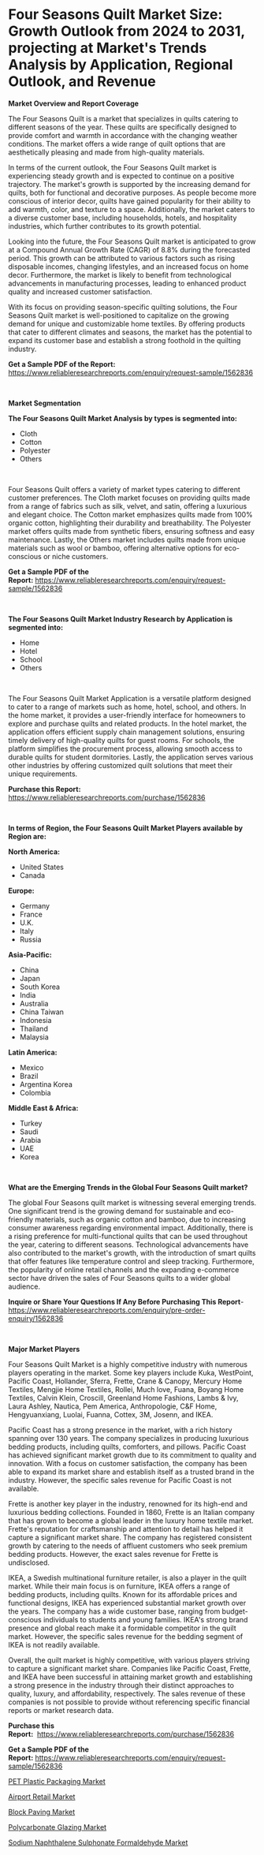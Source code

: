 <p><h1>Four Seasons Quilt Market Size: Growth Outlook from 2024 to 2031, projecting at Market's Trends Analysis by Application, Regional Outlook, and Revenue</h1></p><p><strong>Market Overview and Report Coverage</strong></p>
<p><p>The Four Seasons Quilt is a market that specializes in quilts catering to different seasons of the year. These quilts are specifically designed to provide comfort and warmth in accordance with the changing weather conditions. The market offers a wide range of quilt options that are aesthetically pleasing and made from high-quality materials. </p><p>In terms of the current outlook, the Four Seasons Quilt market is experiencing steady growth and is expected to continue on a positive trajectory. The market's growth is supported by the increasing demand for quilts, both for functional and decorative purposes. As people become more conscious of interior decor, quilts have gained popularity for their ability to add warmth, color, and texture to a space. Additionally, the market caters to a diverse customer base, including households, hotels, and hospitality industries, which further contributes to its growth potential.</p><p>Looking into the future, the Four Seasons Quilt market is anticipated to grow at a Compound Annual Growth Rate (CAGR) of 8.8% during the forecasted period. This growth can be attributed to various factors such as rising disposable incomes, changing lifestyles, and an increased focus on home decor. Furthermore, the market is likely to benefit from technological advancements in manufacturing processes, leading to enhanced product quality and increased customer satisfaction.</p><p>With its focus on providing season-specific quilting solutions, the Four Seasons Quilt market is well-positioned to capitalize on the growing demand for unique and customizable home textiles. By offering products that cater to different climates and seasons, the market has the potential to expand its customer base and establish a strong foothold in the quilting industry.</p></p>
<p><strong>Get a Sample PDF of the Report:</strong> <a href="https://www.reliableresearchreports.com/enquiry/request-sample/1562836">https://www.reliableresearchreports.com/enquiry/request-sample/1562836</a></p>
<p>&nbsp;</p>
<p><strong>Market Segmentation</strong></p>
<p><strong>The Four Seasons Quilt Market Analysis by types is segmented into:</strong></p>
<p><ul><li>Cloth</li><li>Cotton</li><li>Polyester</li><li>Others</li></ul></p>
<p>&nbsp;</p>
<p><p>Four Seasons Quilt offers a variety of market types catering to different customer preferences. The Cloth market focuses on providing quilts made from a range of fabrics such as silk, velvet, and satin, offering a luxurious and elegant choice. The Cotton market emphasizes quilts made from 100% organic cotton, highlighting their durability and breathability. The Polyester market offers quilts made from synthetic fibers, ensuring softness and easy maintenance. Lastly, the Others market includes quilts made from unique materials such as wool or bamboo, offering alternative options for eco-conscious or niche customers.</p></p>
<p><strong>Get a Sample PDF of the Report:</strong>&nbsp;<a href="https://www.reliableresearchreports.com/enquiry/request-sample/1562836">https://www.reliableresearchreports.com/enquiry/request-sample/1562836</a></p>
<p>&nbsp;</p>
<p><strong>The Four Seasons Quilt Market Industry Research by Application is segmented into:</strong></p>
<p><ul><li>Home</li><li>Hotel</li><li>School</li><li>Others</li></ul></p>
<p>&nbsp;</p>
<p><p>The Four Seasons Quilt Market Application is a versatile platform designed to cater to a range of markets such as home, hotel, school, and others. In the home market, it provides a user-friendly interface for homeowners to explore and purchase quilts and related products. In the hotel market, the application offers efficient supply chain management solutions, ensuring timely delivery of high-quality quilts for guest rooms. For schools, the platform simplifies the procurement process, allowing smooth access to durable quilts for student dormitories. Lastly, the application serves various other industries by offering customized quilt solutions that meet their unique requirements.</p></p>
<p><strong>Purchase this Report:</strong>&nbsp; <a href="https://www.reliableresearchreports.com/purchase/1562836">https://www.reliableresearchreports.com/purchase/1562836</a></p>
<p>&nbsp;</p>
<p><strong>In terms of Region, the Four Seasons Quilt Market Players available by Region are:</strong></p>
<p>
    <p> <strong> North America: </strong>
        <ul>
            <li>United States</li>
            <li>Canada</li>
        </ul>
        </p> 
    <p> <strong> Europe: </strong>
        <ul>
            <li>Germany</li>
            <li>France</li>
            <li>U.K.</li>
            <li>Italy</li>
            <li>Russia</li>
        </ul>
        </p> 
    <p> <strong> Asia-Pacific: </strong>
        <ul>
            <li>China</li>
            <li>Japan</li>
            <li>South Korea</li>
            <li>India</li>
            <li>Australia</li>
            <li>China Taiwan</li>
            <li>Indonesia</li>
            <li>Thailand</li>
            <li>Malaysia</li>
        </ul>
        </p> 
    <p> <strong> Latin America: </strong>
        <ul>
            <li>Mexico</li>
            <li>Brazil</li>
            <li>Argentina Korea</li>
            <li>Colombia</li>
        </ul>
        </p> 
    <p> <strong> Middle East & Africa: </strong>
        <ul>
            <li>Turkey</li>
            <li>Saudi</li>
            <li>Arabia</li>
            <li>UAE</li>
            <li>Korea</li>
        </ul>
    </p>
    </p>
<p>&nbsp;</p>
<p><strong>What are the Emerging Trends in the Global Four Seasons Quilt market?</strong></p>
<p><p>The global Four Seasons quilt market is witnessing several emerging trends. One significant trend is the growing demand for sustainable and eco-friendly materials, such as organic cotton and bamboo, due to increasing consumer awareness regarding environmental impact. Additionally, there is a rising preference for multi-functional quilts that can be used throughout the year, catering to different seasons. Technological advancements have also contributed to the market's growth, with the introduction of smart quilts that offer features like temperature control and sleep tracking. Furthermore, the popularity of online retail channels and the expanding e-commerce sector have driven the sales of Four Seasons quilts to a wider global audience.</p></p>
<p><strong>Inquire or Share Your Questions If Any Before Purchasing This Report</strong>- <a href="https://www.reliableresearchreports.com/enquiry/pre-order-enquiry/1562836">https://www.reliableresearchreports.com/enquiry/pre-order-enquiry/1562836</a></p>
<p>&nbsp;</p>
<p><strong>Major Market Players</strong></p>
<p><p>Four Seasons Quilt Market is a highly competitive industry with numerous players operating in the market. Some key players include Kuka, WestPoint, Pacific Coast, Hollander, Sferra, Frette, Crane & Canopy, Mercury Home Textiles, Mengjie Home Textiles, Rollei, Much love, Fuana, Boyang Home Textiles, Calvin Klein, Croscill, Greenland Home Fashions, Lambs & Ivy, Laura Ashley, Nautica, Pem America, Anthropologie, C&F Home, Hengyuanxiang, Luolai, Fuanna, Cottex, 3M, Josenn, and IKEA. </p><p>Pacific Coast has a strong presence in the market, with a rich history spanning over 130 years. The company specializes in producing luxurious bedding products, including quilts, comforters, and pillows. Pacific Coast has achieved significant market growth due to its commitment to quality and innovation. With a focus on customer satisfaction, the company has been able to expand its market share and establish itself as a trusted brand in the industry. However, the specific sales revenue for Pacific Coast is not available.</p><p>Frette is another key player in the industry, renowned for its high-end and luxurious bedding collections. Founded in 1860, Frette is an Italian company that has grown to become a global leader in the luxury home textile market. Frette's reputation for craftsmanship and attention to detail has helped it capture a significant market share. The company has registered consistent growth by catering to the needs of affluent customers who seek premium bedding products. However, the exact sales revenue for Frette is undisclosed.</p><p>IKEA, a Swedish multinational furniture retailer, is also a player in the quilt market. While their main focus is on furniture, IKEA offers a range of bedding products, including quilts. Known for its affordable prices and functional designs, IKEA has experienced substantial market growth over the years. The company has a wide customer base, ranging from budget-conscious individuals to students and young families. IKEA's strong brand presence and global reach make it a formidable competitor in the quilt market. However, the specific sales revenue for the bedding segment of IKEA is not readily available.</p><p>Overall, the quilt market is highly competitive, with various players striving to capture a significant market share. Companies like Pacific Coast, Frette, and IKEA have been successful in attaining market growth and establishing a strong presence in the industry through their distinct approaches to quality, luxury, and affordability, respectively. The sales revenue of these companies is not possible to provide without referencing specific financial reports or market research data.</p></p>
<p><strong>Purchase this Report:</strong>&nbsp;&nbsp;<a href="https://www.reliableresearchreports.com/purchase/1562836">https://www.reliableresearchreports.com/purchase/1562836</a></p>
<p></p>
<p><strong>Get a Sample PDF of the Report:</strong>&nbsp;<a href="https://www.reliableresearchreports.com/enquiry/request-sample/1562836">https://www.reliableresearchreports.com/enquiry/request-sample/1562836</a></p>
<p><p><a href="https://github.com/Chiragrp23/Market-Research-Report-List-2/blob/main/pet-plastic-packaging-market.md">PET Plastic Packaging Market</a></p><p><a href="https://github.com/Chiragrp22/Market-Research-Report-List-2/blob/main/airport-retail-market.md">Airport Retail Market</a></p><p><a href="https://www.linkedin.com/pulse/block-paving-market-size-share-global-analysis-report-2023-js7ze/">Block Paving Market</a></p><p><a href="https://www.linkedin.com/pulse/polycarbonate-glazing-market-research-report-provides-thorough-alf2e/">Polycarbonate Glazing Market</a></p><p><a href="https://www.linkedin.com/pulse/sodium-naphthalene-sulphonate-formaldehyde-market-share-amp-1d6ce/">Sodium Naphthalene Sulphonate Formaldehyde Market</a></p></p>